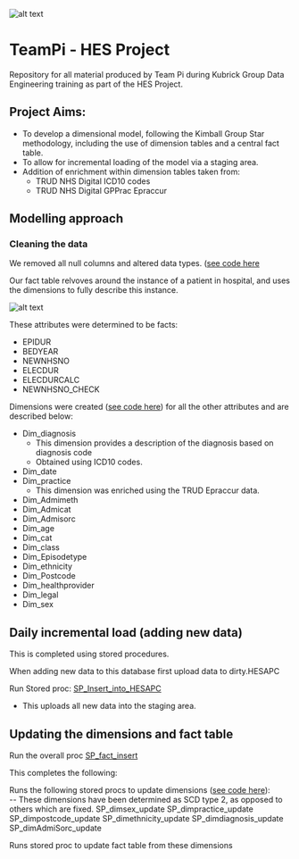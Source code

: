![alt text](https://github.com/LaurenSwan16/TeamPi---HES-Project/blob/master/teampi.png "Logo") 

# TeamPi - HES Project

Repository for all material produced by Team Pi during Kubrick Group Data Engineering training as part of the HES Project. 

## Project Aims: 
- To develop a dimensional model, following the Kimball Group Star methodology, including the use of dimension tables and a central fact    table.
- To allow for incremental loading of the model via a staging area. 
- Addition of enrichment within dimension tables taken from: 
   + TRUD NHS Digital ICD10 codes 
   + TRUD NHS Digital GPPrac Epraccur

## Modelling approach 

### Cleaning the data 

We removed all null columns and altered data types. 
([see code here](https://github.com/LaurenSwan16/TeamPi---HES-Project/blob/master/Cleaning%20null%20columns%20and%20altering%20column%20types.txt)

Our fact table relvoves around the instance of a patient in hospital, and uses the dimensions to fully describe this instance. 

![alt text](https://github.com/LaurenSwan16/TeamPi---HES-Project/blob/master/FullERD.png "ERD") 

These attributes were determined to be facts:
- EPIDUR
- BEDYEAR
- NEWNHSNO
- ELECDUR
- ELECDURCALC
- NEWNHSNO_CHECK

Dimensions were created ([see code here](https://github.com/LaurenSwan16/TeamPi---HES-Project/blob/master/Dimension%20creation%20code%20-%20Hospital%20project%20-%20Team%20Pi.sql)) for all the other attributes and are described below:

- Dim_diagnosis 
  + This dimension provides a description of the diagnosis based on diagnosis code
  + Obtained using ICD10 codes.
- Dim_date
- Dim_practice
  + This dimension was enriched using the TRUD Epraccur data.
- Dim_Admimeth 
- Dim_Admicat 
- Dim_Admisorc
- Dim_age
- Dim_cat
- Dim_class
- Dim_Episodetype
- Dim_ethnicity
- Dim_Postcode
- Dim_healthprovider
- Dim_legal 
- Dim_sex

## Daily incremental load (adding new data) 

This is completed using stored procedures. 

When adding new data to this database first upload data to dirty.HESAPC

Run Stored proc:
					[SP_Insert_into_HESAPC](https://github.com/LaurenSwan16/TeamPi---HES-Project/blob/master/SP%20for%20incremental%20loading%20of%20staged%20data.sql) 

- This uploads all new data into the staging area. 

## Updating the dimensions and fact table 

Run the overall proc
						[SP_fact_insert](https://github.com/LaurenSwan16/TeamPi---HES-Project/blob/master/SP_fact_insert.sql)

This completes the following: 

Runs the following stored procs to update dimensions ([see code here](https://github.com/LaurenSwan16/TeamPi---HES-Project/blob/master/SP%20for%20updating%20ALL%20dimensions.sql)):  
       -- These dimensions have been determined as SCD type 2, as opposed to others which are fixed.
							SP_dimsex_update
							SP_dimpractice_update
							SP_dimpostcode_update
							SP_dimethnicity_update
							SP_dimdiagnosis_update
							SP_dimAdmiSorc_update

Runs stored proc to update fact table from these dimensions

